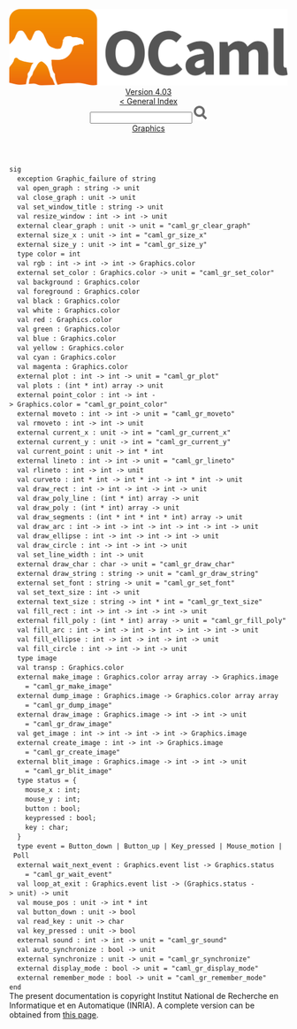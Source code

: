 <!-- ((! set title API !)) ((! set documentation !)) ((! set api !)) ((! set nobreadcrumb !)) -->
<div class="api"><header><nav class="toc brand"><a class="brand" href="https://ocaml.org/"><img src="colour-logo-gray.svg" class="svg" alt="OCaml"></a></nav><nav class="toc"><div class="toc_version"><a href="/docs" id="version-select">Version 4.03</a></div><a href="index.html">&lt; General Index</a><div class="api_search"><input type="text" name="apisearch" id="api_search" oninput="mySearch(false);" onkeypress="this.oninput();" onclick="this.oninput();" onpaste="this.oninput();">
<img src="search_icon.svg" alt="Search" class="svg" onclick="mySearch(false)"></div>
<div id="search_results"></div><div class="toc_title"><a href="Graphics.html">Graphics</a></div><ul></ul></nav></header>
<code class="code"><span class="keyword">sig</span>
&nbsp;&nbsp;<span class="keyword">exception</span>&nbsp;<span class="constructor">Graphic_failure</span>&nbsp;<span class="keyword">of</span>&nbsp;string
&nbsp;&nbsp;<span class="keyword">val</span>&nbsp;open_graph&nbsp;:&nbsp;string&nbsp;<span class="keywordsign">-&gt;</span>&nbsp;unit
&nbsp;&nbsp;<span class="keyword">val</span>&nbsp;close_graph&nbsp;:&nbsp;unit&nbsp;<span class="keywordsign">-&gt;</span>&nbsp;unit
&nbsp;&nbsp;<span class="keyword">val</span>&nbsp;set_window_title&nbsp;:&nbsp;string&nbsp;<span class="keywordsign">-&gt;</span>&nbsp;unit
&nbsp;&nbsp;<span class="keyword">val</span>&nbsp;resize_window&nbsp;:&nbsp;int&nbsp;<span class="keywordsign">-&gt;</span>&nbsp;int&nbsp;<span class="keywordsign">-&gt;</span>&nbsp;unit
&nbsp;&nbsp;<span class="keyword">external</span>&nbsp;clear_graph&nbsp;:&nbsp;unit&nbsp;<span class="keywordsign">-&gt;</span>&nbsp;unit&nbsp;=&nbsp;<span class="string">"caml_gr_clear_graph"</span>
&nbsp;&nbsp;<span class="keyword">external</span>&nbsp;size_x&nbsp;:&nbsp;unit&nbsp;<span class="keywordsign">-&gt;</span>&nbsp;int&nbsp;=&nbsp;<span class="string">"caml_gr_size_x"</span>
&nbsp;&nbsp;<span class="keyword">external</span>&nbsp;size_y&nbsp;:&nbsp;unit&nbsp;<span class="keywordsign">-&gt;</span>&nbsp;int&nbsp;=&nbsp;<span class="string">"caml_gr_size_y"</span>
&nbsp;&nbsp;<span class="keyword">type</span>&nbsp;color&nbsp;=&nbsp;int
&nbsp;&nbsp;<span class="keyword">val</span>&nbsp;rgb&nbsp;:&nbsp;int&nbsp;<span class="keywordsign">-&gt;</span>&nbsp;int&nbsp;<span class="keywordsign">-&gt;</span>&nbsp;int&nbsp;<span class="keywordsign">-&gt;</span>&nbsp;<span class="constructor">Graphics</span>.color
&nbsp;&nbsp;<span class="keyword">external</span>&nbsp;set_color&nbsp;:&nbsp;<span class="constructor">Graphics</span>.color&nbsp;<span class="keywordsign">-&gt;</span>&nbsp;unit&nbsp;=&nbsp;<span class="string">"caml_gr_set_color"</span>
&nbsp;&nbsp;<span class="keyword">val</span>&nbsp;background&nbsp;:&nbsp;<span class="constructor">Graphics</span>.color
&nbsp;&nbsp;<span class="keyword">val</span>&nbsp;foreground&nbsp;:&nbsp;<span class="constructor">Graphics</span>.color
&nbsp;&nbsp;<span class="keyword">val</span>&nbsp;black&nbsp;:&nbsp;<span class="constructor">Graphics</span>.color
&nbsp;&nbsp;<span class="keyword">val</span>&nbsp;white&nbsp;:&nbsp;<span class="constructor">Graphics</span>.color
&nbsp;&nbsp;<span class="keyword">val</span>&nbsp;red&nbsp;:&nbsp;<span class="constructor">Graphics</span>.color
&nbsp;&nbsp;<span class="keyword">val</span>&nbsp;green&nbsp;:&nbsp;<span class="constructor">Graphics</span>.color
&nbsp;&nbsp;<span class="keyword">val</span>&nbsp;blue&nbsp;:&nbsp;<span class="constructor">Graphics</span>.color
&nbsp;&nbsp;<span class="keyword">val</span>&nbsp;yellow&nbsp;:&nbsp;<span class="constructor">Graphics</span>.color
&nbsp;&nbsp;<span class="keyword">val</span>&nbsp;cyan&nbsp;:&nbsp;<span class="constructor">Graphics</span>.color
&nbsp;&nbsp;<span class="keyword">val</span>&nbsp;magenta&nbsp;:&nbsp;<span class="constructor">Graphics</span>.color
&nbsp;&nbsp;<span class="keyword">external</span>&nbsp;plot&nbsp;:&nbsp;int&nbsp;<span class="keywordsign">-&gt;</span>&nbsp;int&nbsp;<span class="keywordsign">-&gt;</span>&nbsp;unit&nbsp;=&nbsp;<span class="string">"caml_gr_plot"</span>
&nbsp;&nbsp;<span class="keyword">val</span>&nbsp;plots&nbsp;:&nbsp;(int&nbsp;*&nbsp;int)&nbsp;array&nbsp;<span class="keywordsign">-&gt;</span>&nbsp;unit
&nbsp;&nbsp;<span class="keyword">external</span>&nbsp;point_color&nbsp;:&nbsp;int&nbsp;<span class="keywordsign">-&gt;</span>&nbsp;int&nbsp;<span class="keywordsign">-&gt;</span>&nbsp;<span class="constructor">Graphics</span>.color&nbsp;=&nbsp;<span class="string">"caml_gr_point_color"</span>
&nbsp;&nbsp;<span class="keyword">external</span>&nbsp;moveto&nbsp;:&nbsp;int&nbsp;<span class="keywordsign">-&gt;</span>&nbsp;int&nbsp;<span class="keywordsign">-&gt;</span>&nbsp;unit&nbsp;=&nbsp;<span class="string">"caml_gr_moveto"</span>
&nbsp;&nbsp;<span class="keyword">val</span>&nbsp;rmoveto&nbsp;:&nbsp;int&nbsp;<span class="keywordsign">-&gt;</span>&nbsp;int&nbsp;<span class="keywordsign">-&gt;</span>&nbsp;unit
&nbsp;&nbsp;<span class="keyword">external</span>&nbsp;current_x&nbsp;:&nbsp;unit&nbsp;<span class="keywordsign">-&gt;</span>&nbsp;int&nbsp;=&nbsp;<span class="string">"caml_gr_current_x"</span>
&nbsp;&nbsp;<span class="keyword">external</span>&nbsp;current_y&nbsp;:&nbsp;unit&nbsp;<span class="keywordsign">-&gt;</span>&nbsp;int&nbsp;=&nbsp;<span class="string">"caml_gr_current_y"</span>
&nbsp;&nbsp;<span class="keyword">val</span>&nbsp;current_point&nbsp;:&nbsp;unit&nbsp;<span class="keywordsign">-&gt;</span>&nbsp;int&nbsp;*&nbsp;int
&nbsp;&nbsp;<span class="keyword">external</span>&nbsp;lineto&nbsp;:&nbsp;int&nbsp;<span class="keywordsign">-&gt;</span>&nbsp;int&nbsp;<span class="keywordsign">-&gt;</span>&nbsp;unit&nbsp;=&nbsp;<span class="string">"caml_gr_lineto"</span>
&nbsp;&nbsp;<span class="keyword">val</span>&nbsp;rlineto&nbsp;:&nbsp;int&nbsp;<span class="keywordsign">-&gt;</span>&nbsp;int&nbsp;<span class="keywordsign">-&gt;</span>&nbsp;unit
&nbsp;&nbsp;<span class="keyword">val</span>&nbsp;curveto&nbsp;:&nbsp;int&nbsp;*&nbsp;int&nbsp;<span class="keywordsign">-&gt;</span>&nbsp;int&nbsp;*&nbsp;int&nbsp;<span class="keywordsign">-&gt;</span>&nbsp;int&nbsp;*&nbsp;int&nbsp;<span class="keywordsign">-&gt;</span>&nbsp;unit
&nbsp;&nbsp;<span class="keyword">val</span>&nbsp;draw_rect&nbsp;:&nbsp;int&nbsp;<span class="keywordsign">-&gt;</span>&nbsp;int&nbsp;<span class="keywordsign">-&gt;</span>&nbsp;int&nbsp;<span class="keywordsign">-&gt;</span>&nbsp;int&nbsp;<span class="keywordsign">-&gt;</span>&nbsp;unit
&nbsp;&nbsp;<span class="keyword">val</span>&nbsp;draw_poly_line&nbsp;:&nbsp;(int&nbsp;*&nbsp;int)&nbsp;array&nbsp;<span class="keywordsign">-&gt;</span>&nbsp;unit
&nbsp;&nbsp;<span class="keyword">val</span>&nbsp;draw_poly&nbsp;:&nbsp;(int&nbsp;*&nbsp;int)&nbsp;array&nbsp;<span class="keywordsign">-&gt;</span>&nbsp;unit
&nbsp;&nbsp;<span class="keyword">val</span>&nbsp;draw_segments&nbsp;:&nbsp;(int&nbsp;*&nbsp;int&nbsp;*&nbsp;int&nbsp;*&nbsp;int)&nbsp;array&nbsp;<span class="keywordsign">-&gt;</span>&nbsp;unit
&nbsp;&nbsp;<span class="keyword">val</span>&nbsp;draw_arc&nbsp;:&nbsp;int&nbsp;<span class="keywordsign">-&gt;</span>&nbsp;int&nbsp;<span class="keywordsign">-&gt;</span>&nbsp;int&nbsp;<span class="keywordsign">-&gt;</span>&nbsp;int&nbsp;<span class="keywordsign">-&gt;</span>&nbsp;int&nbsp;<span class="keywordsign">-&gt;</span>&nbsp;int&nbsp;<span class="keywordsign">-&gt;</span>&nbsp;unit
&nbsp;&nbsp;<span class="keyword">val</span>&nbsp;draw_ellipse&nbsp;:&nbsp;int&nbsp;<span class="keywordsign">-&gt;</span>&nbsp;int&nbsp;<span class="keywordsign">-&gt;</span>&nbsp;int&nbsp;<span class="keywordsign">-&gt;</span>&nbsp;int&nbsp;<span class="keywordsign">-&gt;</span>&nbsp;unit
&nbsp;&nbsp;<span class="keyword">val</span>&nbsp;draw_circle&nbsp;:&nbsp;int&nbsp;<span class="keywordsign">-&gt;</span>&nbsp;int&nbsp;<span class="keywordsign">-&gt;</span>&nbsp;int&nbsp;<span class="keywordsign">-&gt;</span>&nbsp;unit
&nbsp;&nbsp;<span class="keyword">val</span>&nbsp;set_line_width&nbsp;:&nbsp;int&nbsp;<span class="keywordsign">-&gt;</span>&nbsp;unit
&nbsp;&nbsp;<span class="keyword">external</span>&nbsp;draw_char&nbsp;:&nbsp;char&nbsp;<span class="keywordsign">-&gt;</span>&nbsp;unit&nbsp;=&nbsp;<span class="string">"caml_gr_draw_char"</span>
&nbsp;&nbsp;<span class="keyword">external</span>&nbsp;draw_string&nbsp;:&nbsp;string&nbsp;<span class="keywordsign">-&gt;</span>&nbsp;unit&nbsp;=&nbsp;<span class="string">"caml_gr_draw_string"</span>
&nbsp;&nbsp;<span class="keyword">external</span>&nbsp;set_font&nbsp;:&nbsp;string&nbsp;<span class="keywordsign">-&gt;</span>&nbsp;unit&nbsp;=&nbsp;<span class="string">"caml_gr_set_font"</span>
&nbsp;&nbsp;<span class="keyword">val</span>&nbsp;set_text_size&nbsp;:&nbsp;int&nbsp;<span class="keywordsign">-&gt;</span>&nbsp;unit
&nbsp;&nbsp;<span class="keyword">external</span>&nbsp;text_size&nbsp;:&nbsp;string&nbsp;<span class="keywordsign">-&gt;</span>&nbsp;int&nbsp;*&nbsp;int&nbsp;=&nbsp;<span class="string">"caml_gr_text_size"</span>
&nbsp;&nbsp;<span class="keyword">val</span>&nbsp;fill_rect&nbsp;:&nbsp;int&nbsp;<span class="keywordsign">-&gt;</span>&nbsp;int&nbsp;<span class="keywordsign">-&gt;</span>&nbsp;int&nbsp;<span class="keywordsign">-&gt;</span>&nbsp;int&nbsp;<span class="keywordsign">-&gt;</span>&nbsp;unit
&nbsp;&nbsp;<span class="keyword">external</span>&nbsp;fill_poly&nbsp;:&nbsp;(int&nbsp;*&nbsp;int)&nbsp;array&nbsp;<span class="keywordsign">-&gt;</span>&nbsp;unit&nbsp;=&nbsp;<span class="string">"caml_gr_fill_poly"</span>
&nbsp;&nbsp;<span class="keyword">val</span>&nbsp;fill_arc&nbsp;:&nbsp;int&nbsp;<span class="keywordsign">-&gt;</span>&nbsp;int&nbsp;<span class="keywordsign">-&gt;</span>&nbsp;int&nbsp;<span class="keywordsign">-&gt;</span>&nbsp;int&nbsp;<span class="keywordsign">-&gt;</span>&nbsp;int&nbsp;<span class="keywordsign">-&gt;</span>&nbsp;int&nbsp;<span class="keywordsign">-&gt;</span>&nbsp;unit
&nbsp;&nbsp;<span class="keyword">val</span>&nbsp;fill_ellipse&nbsp;:&nbsp;int&nbsp;<span class="keywordsign">-&gt;</span>&nbsp;int&nbsp;<span class="keywordsign">-&gt;</span>&nbsp;int&nbsp;<span class="keywordsign">-&gt;</span>&nbsp;int&nbsp;<span class="keywordsign">-&gt;</span>&nbsp;unit
&nbsp;&nbsp;<span class="keyword">val</span>&nbsp;fill_circle&nbsp;:&nbsp;int&nbsp;<span class="keywordsign">-&gt;</span>&nbsp;int&nbsp;<span class="keywordsign">-&gt;</span>&nbsp;int&nbsp;<span class="keywordsign">-&gt;</span>&nbsp;unit
&nbsp;&nbsp;<span class="keyword">type</span>&nbsp;image
&nbsp;&nbsp;<span class="keyword">val</span>&nbsp;transp&nbsp;:&nbsp;<span class="constructor">Graphics</span>.color
&nbsp;&nbsp;<span class="keyword">external</span>&nbsp;make_image&nbsp;:&nbsp;<span class="constructor">Graphics</span>.color&nbsp;array&nbsp;array&nbsp;<span class="keywordsign">-&gt;</span>&nbsp;<span class="constructor">Graphics</span>.image
&nbsp;&nbsp;&nbsp;&nbsp;=&nbsp;<span class="string">"caml_gr_make_image"</span>
&nbsp;&nbsp;<span class="keyword">external</span>&nbsp;dump_image&nbsp;:&nbsp;<span class="constructor">Graphics</span>.image&nbsp;<span class="keywordsign">-&gt;</span>&nbsp;<span class="constructor">Graphics</span>.color&nbsp;array&nbsp;array
&nbsp;&nbsp;&nbsp;&nbsp;=&nbsp;<span class="string">"caml_gr_dump_image"</span>
&nbsp;&nbsp;<span class="keyword">external</span>&nbsp;draw_image&nbsp;:&nbsp;<span class="constructor">Graphics</span>.image&nbsp;<span class="keywordsign">-&gt;</span>&nbsp;int&nbsp;<span class="keywordsign">-&gt;</span>&nbsp;int&nbsp;<span class="keywordsign">-&gt;</span>&nbsp;unit
&nbsp;&nbsp;&nbsp;&nbsp;=&nbsp;<span class="string">"caml_gr_draw_image"</span>
&nbsp;&nbsp;<span class="keyword">val</span>&nbsp;get_image&nbsp;:&nbsp;int&nbsp;<span class="keywordsign">-&gt;</span>&nbsp;int&nbsp;<span class="keywordsign">-&gt;</span>&nbsp;int&nbsp;<span class="keywordsign">-&gt;</span>&nbsp;int&nbsp;<span class="keywordsign">-&gt;</span>&nbsp;<span class="constructor">Graphics</span>.image
&nbsp;&nbsp;<span class="keyword">external</span>&nbsp;create_image&nbsp;:&nbsp;int&nbsp;<span class="keywordsign">-&gt;</span>&nbsp;int&nbsp;<span class="keywordsign">-&gt;</span>&nbsp;<span class="constructor">Graphics</span>.image
&nbsp;&nbsp;&nbsp;&nbsp;=&nbsp;<span class="string">"caml_gr_create_image"</span>
&nbsp;&nbsp;<span class="keyword">external</span>&nbsp;blit_image&nbsp;:&nbsp;<span class="constructor">Graphics</span>.image&nbsp;<span class="keywordsign">-&gt;</span>&nbsp;int&nbsp;<span class="keywordsign">-&gt;</span>&nbsp;int&nbsp;<span class="keywordsign">-&gt;</span>&nbsp;unit
&nbsp;&nbsp;&nbsp;&nbsp;=&nbsp;<span class="string">"caml_gr_blit_image"</span>
&nbsp;&nbsp;<span class="keyword">type</span>&nbsp;status&nbsp;=&nbsp;{
&nbsp;&nbsp;&nbsp;&nbsp;mouse_x&nbsp;:&nbsp;int;
&nbsp;&nbsp;&nbsp;&nbsp;mouse_y&nbsp;:&nbsp;int;
&nbsp;&nbsp;&nbsp;&nbsp;button&nbsp;:&nbsp;bool;
&nbsp;&nbsp;&nbsp;&nbsp;keypressed&nbsp;:&nbsp;bool;
&nbsp;&nbsp;&nbsp;&nbsp;key&nbsp;:&nbsp;char;
&nbsp;&nbsp;}
&nbsp;&nbsp;<span class="keyword">type</span>&nbsp;event&nbsp;=&nbsp;<span class="constructor">Button_down</span>&nbsp;<span class="keywordsign">|</span>&nbsp;<span class="constructor">Button_up</span>&nbsp;<span class="keywordsign">|</span>&nbsp;<span class="constructor">Key_pressed</span>&nbsp;<span class="keywordsign">|</span>&nbsp;<span class="constructor">Mouse_motion</span>&nbsp;<span class="keywordsign">|</span>&nbsp;<span class="constructor">Poll</span>
&nbsp;&nbsp;<span class="keyword">external</span>&nbsp;wait_next_event&nbsp;:&nbsp;<span class="constructor">Graphics</span>.event&nbsp;list&nbsp;<span class="keywordsign">-&gt;</span>&nbsp;<span class="constructor">Graphics</span>.status
&nbsp;&nbsp;&nbsp;&nbsp;=&nbsp;<span class="string">"caml_gr_wait_event"</span>
&nbsp;&nbsp;<span class="keyword">val</span>&nbsp;loop_at_exit&nbsp;:&nbsp;<span class="constructor">Graphics</span>.event&nbsp;list&nbsp;<span class="keywordsign">-&gt;</span>&nbsp;(<span class="constructor">Graphics</span>.status&nbsp;<span class="keywordsign">-&gt;</span>&nbsp;unit)&nbsp;<span class="keywordsign">-&gt;</span>&nbsp;unit
&nbsp;&nbsp;<span class="keyword">val</span>&nbsp;mouse_pos&nbsp;:&nbsp;unit&nbsp;<span class="keywordsign">-&gt;</span>&nbsp;int&nbsp;*&nbsp;int
&nbsp;&nbsp;<span class="keyword">val</span>&nbsp;button_down&nbsp;:&nbsp;unit&nbsp;<span class="keywordsign">-&gt;</span>&nbsp;bool
&nbsp;&nbsp;<span class="keyword">val</span>&nbsp;read_key&nbsp;:&nbsp;unit&nbsp;<span class="keywordsign">-&gt;</span>&nbsp;char
&nbsp;&nbsp;<span class="keyword">val</span>&nbsp;key_pressed&nbsp;:&nbsp;unit&nbsp;<span class="keywordsign">-&gt;</span>&nbsp;bool
&nbsp;&nbsp;<span class="keyword">external</span>&nbsp;sound&nbsp;:&nbsp;int&nbsp;<span class="keywordsign">-&gt;</span>&nbsp;int&nbsp;<span class="keywordsign">-&gt;</span>&nbsp;unit&nbsp;=&nbsp;<span class="string">"caml_gr_sound"</span>
&nbsp;&nbsp;<span class="keyword">val</span>&nbsp;auto_synchronize&nbsp;:&nbsp;bool&nbsp;<span class="keywordsign">-&gt;</span>&nbsp;unit
&nbsp;&nbsp;<span class="keyword">external</span>&nbsp;synchronize&nbsp;:&nbsp;unit&nbsp;<span class="keywordsign">-&gt;</span>&nbsp;unit&nbsp;=&nbsp;<span class="string">"caml_gr_synchronize"</span>
&nbsp;&nbsp;<span class="keyword">external</span>&nbsp;display_mode&nbsp;:&nbsp;bool&nbsp;<span class="keywordsign">-&gt;</span>&nbsp;unit&nbsp;=&nbsp;<span class="string">"caml_gr_display_mode"</span>
&nbsp;&nbsp;<span class="keyword">external</span>&nbsp;remember_mode&nbsp;:&nbsp;bool&nbsp;<span class="keywordsign">-&gt;</span>&nbsp;unit&nbsp;=&nbsp;<span class="string">"caml_gr_remember_mode"</span>
<span class="keyword">end</span></code><div class="copyright">The present documentation is copyright Institut National de Recherche en Informatique et en Automatique (INRIA). A complete version can be obtained from <a href="http://caml.inria.fr/pub/docs/manual-ocaml/">this page</a>.</div></div>